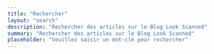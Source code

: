 ```yaml
---
title: "Rechercher"
layout: "search"
description: "Rechercher des articles sur le Blog Look Scanned"
summary: "Rechercher des articles sur le Blog Look Scanned"
placeholder: "Veuillez saisir un mot-clé pour rechercher"
---
```


